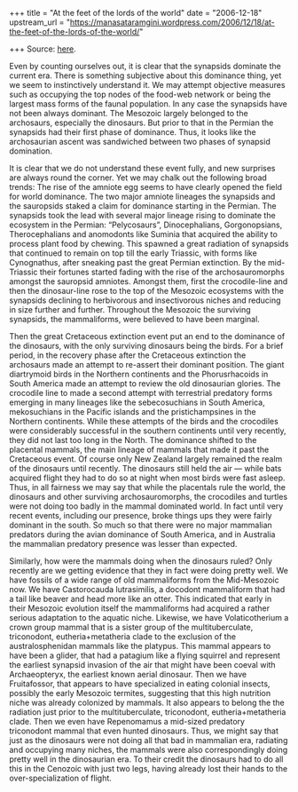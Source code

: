 +++
title = "At the feet of the lords of the world"
date = "2006-12-18"
upstream_url = "https://manasataramgini.wordpress.com/2006/12/18/at-the-feet-of-the-lords-of-the-world/"

+++
Source: [here](https://manasataramgini.wordpress.com/2006/12/18/at-the-feet-of-the-lords-of-the-world/).

Even by counting ourselves out, it is clear that the synapsids dominate
the current era. There is something subjective about this dominance
thing, yet we seem to instinctively understand it. We may attempt
objective measures such as occupying the top nodes of the food-web
network or being the largest mass forms of the faunal population. In any
case the synapsids have not been always dominant. The Mesozoic largely
belonged to the archosaurs, especially the dinosaurs. But prior to that
in the Permian the synapsids had their first phase of dominance. Thus,
it looks like the archosaurian ascent was sandwiched between two phases
of synapsid domination.

It is clear that we do not understand these event fully, and new
surprises are always round the corner. Yet we may chalk out the
following broad trends: The rise of the amniote egg seems to have
clearly opened the field for world dominance. The two major amniote
lineages the synapsids and the sauropsids staked a claim for dominance
starting in the Permian. The synapsids took the lead with several major
lineage rising to dominate the ecosystem in the Permian: “Pelycosaurs”,
Dinocephalians, Gorgonopsians, Therocephalians and anomodonts like
Suminia that acquired the ability to process plant food by chewing. This
spawned a great radiation of synapsids that continued to remain on top
till the early Triassic, with forms like Cynognathus, after sneaking
past the great Permian extinction. By the mid-Triassic their fortunes
started fading with the rise of the archosauromorphs amongst the
sauropsid amniotes. Amongst them, first the crocodile-line and then the
dinosaur-line rose to the top of the Mesozoic ecosystems with the
synapsids declining to herbivorous and insectivorous niches and reducing
in size further and further. Throughout the Mesozoic the surviving
synapsids, the mammaliforms, were believed to have been marginal.

Then the great Cretaceous extinction event put an end to the dominance
of the dinosaurs, with the only surviving dinosaurs being the birds. For
a brief period, in the recovery phase after the Cretaceous extinction
the archosaurs made an attempt to re-assert their dominant position. The
giant diartrymoid birds in the Northern continents and the
Phorusrhacoids in South America made an attempt to review the old
dinosaurian glories. The crocodile line to made a second attempt with
terrestrial predatory forms emerging in many lineages like the
sebecosuchians in South America, mekosuchians in the Pacific islands and
the pristichampsines in the Northern continents. While these attempts of
the birds and the crocodiles were considerably successful in the
southern continents until very recently, they did not last too long in
the North. The dominance shifted to the placental mammals, the main
lineage of mammals that made it past the Cretaceous event. Of course
only New Zealand largely remained the realm of the dinosaurs until
recently. The dinosaurs still held the air — while bats acquired flight
they had to do so at night when most birds were fast asleep. Thus, in
all fairness we may say that while the placentals rule the world, the
dinosaurs and other surviving archosauromorphs, the crocodiles and
turtles were not doing too badly in the mammal dominated world. In fact
until very recent events, including our presence, broke things ups they
were fairly dominant in the south. So much so that there were no major
mammalian predators during the avian dominance of South America, and in
Australia the mammalian predatory presence was lesser than expected.

Similarly, how were the mammals doing when the dinosaurs ruled? Only
recently are we getting evidence that they in fact were doing pretty
well. We have fossils of a wide range of old mammaliforms from the
Mid-Mesozoic now. We have Castorocauda lutrasimilis, a docodont
mammaliform that had a tail like beaver and head more like an otter.
This indicated that early in their Mesozoic evolution itself the
mammaliforms had acquired a rather serious adaptation to the aquatic
niche. Likewise, we have Volaticotherium a crown group mammal that is a
sister group of the multituberculate, triconodont, eutheria+metatheria
clade to the exclusion of the australosphenidan mammals like the
platypus. This mammal appears to have been a glider, that had a patagium
like a flying squirrel and represent the earliest synapsid invasion of
the air that might have been coeval with Archaeopteryx, the earliest
known aerial dinosaur. Then we have Fruitafossor, that appears to have
specialized in eating colonial insects, possibly the early Mesozoic
termites, suggesting that this high nutrition niche was already
colonized by mammals. It also appears to belong the the radiation just
prior to the multituberculate, triconodont, eutheria+metatheria clade.
Then we even have Repenomamus a mid-sized predatory triconodont mammal
that even hunted dinosaurs. Thus, we might say that just as the
dinosaurs were not doing all that bad in mammalian era, radiating and
occupying many niches, the mammals were also correspondingly doing
pretty well in the dinosaurian era. To their credit the dinosaurs had to
do all this in the Cenozoic with just two legs, having already lost
their hands to the over-specialization of flight.

